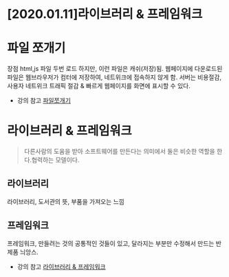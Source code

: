 [2020.01.11]라이브러리 & 프레임워크
===
# 파일 쪼개기
장점 html,js 파일 두번 로드 하지만, 이런 파일은 캐쉬(저장)됨. 웹페이지에 다운로드된 파일은 웹브라우저가 컴터에 저장하여, 네트위크에 접속하지 않게 함. 서버는 비용절감, 사용자 네트위크 트래픽 절감 & 빠르게 웹페이지를 화면에 표시할 수 있다.
* 강의 참고 [파일쪼개기](https://opentutorials.org/course/3085/18856)

# 라이브러리 & 프레임워크
>다른사람의 도움을 받아 소프트웨어를 만든다는 의미에서 둘은 비슷한 역할을 한다.협력하는 모델이다.

## 라이브러리
라이브러리, 도서관의 뜻, 부품을 가져오는 느낌

## 프레임워크
프레임워크, 만들려는 것의 공통적인 것들이 있고, 달라지는 부분만 수정해서 만드는 반제품 늬앙스.
* 강의 참고 [라이브러리 & 프레임워크](https://opentutorials.org/course/3085/18886)